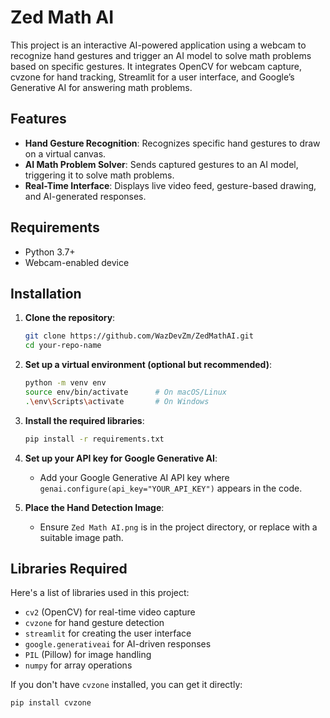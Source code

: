 # Zed Math AI

This project is an interactive AI-powered application using a webcam to recognize hand gestures and trigger an AI model to solve math problems based on specific gestures. It integrates OpenCV for webcam capture, cvzone for hand tracking, Streamlit for a user interface, and Google’s Generative AI for answering math problems.

## Features

- **Hand Gesture Recognition**: Recognizes specific hand gestures to draw on a virtual canvas.
- **AI Math Problem Solver**: Sends captured gestures to an AI model, triggering it to solve math problems.
- **Real-Time Interface**: Displays live video feed, gesture-based drawing, and AI-generated responses.

## Requirements

- Python 3.7+
- Webcam-enabled device

## Installation

1. **Clone the repository**:
    ```bash
    git clone https://github.com/WazDevZm/ZedMathAI.git
    cd your-repo-name
    ```

2. **Set up a virtual environment (optional but recommended)**:
    ```bash
    python -m venv env
    source env/bin/activate      # On macOS/Linux
    .\env\Scripts\activate       # On Windows
    ```

3. **Install the required libraries**:
    ```bash
    pip install -r requirements.txt
    ```

4. **Set up your API key for Google Generative AI**:
   - Add your Google Generative AI API key where `genai.configure(api_key="YOUR_API_KEY")` appears in the code.

5. **Place the Hand Detection Image**:
   - Ensure `Zed Math AI.png` is in the project directory, or replace with a suitable image path.

## Libraries Required

Here's a list of libraries used in this project:
- `cv2` (OpenCV) for real-time video capture
- `cvzone` for hand gesture detection
- `streamlit` for creating the user interface
- `google.generativeai` for AI-driven responses
- `PIL` (Pillow) for image handling
- `numpy` for array operations

If you don't have `cvzone` installed, you can get it directly:
```bash
pip install cvzone

